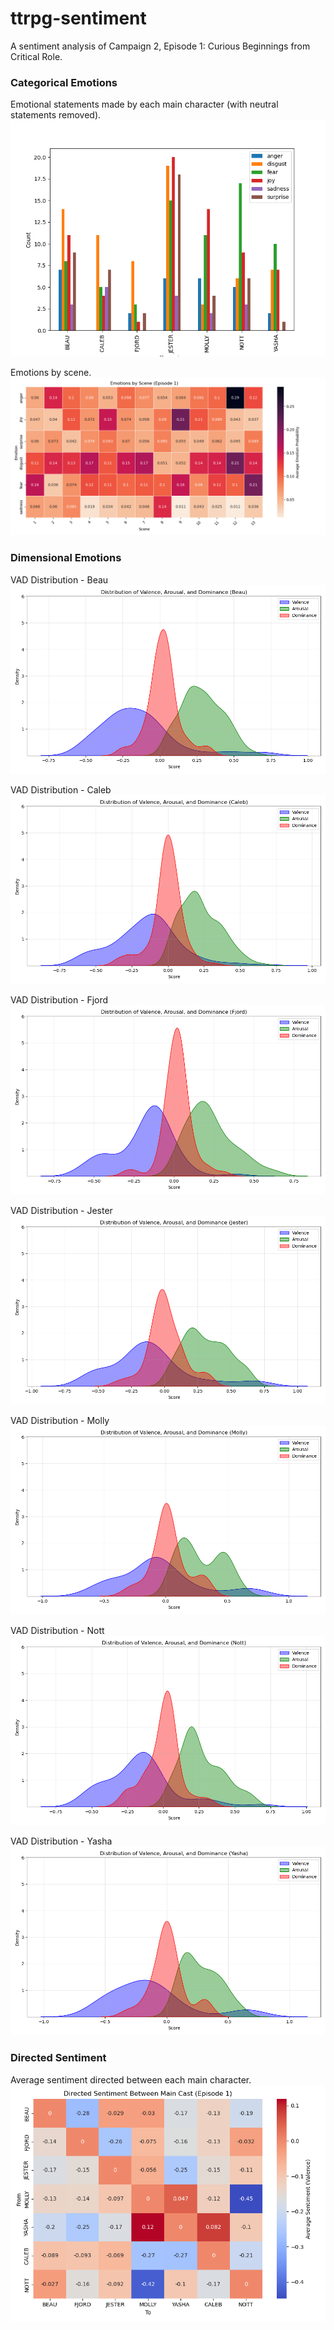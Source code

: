 # ttrpg-sentiment

A sentiment analysis of Campaign 2, Episode 1: Curious Beginnings from Critical Role.

### Categorical Emotions

Emotional statements made by each main character (with neutral statements removed).
![image1](figures/emotions_by_character.png)

Emotions by scene.
![image2](figures/heatmap_categorical.png)

### Dimensional Emotions

VAD Distribution - Beau
![image](figures/beau_VAD.png)

VAD Distribution - Caleb
![image](figures/caleb_VAD.png)

VAD Distribution - Fjord
![image](figures/fjord_VAD.png)

VAD Distribution - Jester
![image](figures/jester_VAD.png)

VAD Distribution - Molly
![image](figures/molly_VAD.png)

VAD Distribution - Nott
![image](figures/nott_VAD.png)

VAD Distribution - Yasha
![image](figures/yasha_VAD.png)

### Directed Sentiment

Average sentiment directed between each main character.
![image](figures/directed_sentiment.png)
